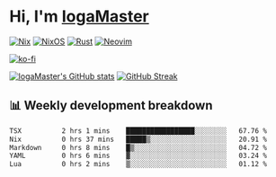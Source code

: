 # Hi, I'm [IogaMaster](https://youtube.com/IogaMaster)  

[![Nix](https://img.shields.io/badge/NIX-5277C3.svg?style=for-the-badge&logo=NixOS&logoColor=white)](https://builtwithnix.org/)
[![NixOS](https://img.shields.io/badge/NIXOS-5277C3.svg?style=for-the-badge&logo=NixOS&logoColor=white)](https://nixos.org/)
[![Rust](https://img.shields.io/badge/rust-%23000000.svg?style=for-the-badge&logo=rust&logoColor=white)](https://www.rust-lang.org/)
[![Neovim](https://img.shields.io/badge/NeoVim-%2357A143.svg?&style=for-the-badge&logo=neovim&logoColor=white)](https://github.com/neovim/neovim)

[![ko-fi](https://ko-fi.com/img/githubbutton_sm.svg)](https://ko-fi.com/X8X2P08GZ)

[![IogaMaster's GitHub stats](https://github-readme-stats.vercel.app/api?username=IogaMaster&show_icons=true&bg_color=1e1e2e&text_color=cdd6f4&icon_color=cba6f7&title_color=94e2d5)](https://github.com/IogaMaster)
[![GitHub Streak](https://streak-stats.demolab.com?user=IogaMaster&theme=catppuccin-mocha&hide_border=false&date_format=M%20j%5B%2C%20Y%5D)](https://git.io/streak-stats)


## 📊 Weekly development breakdown

<!--START_SECTION:wakaweek-->

```txt
TSX          2 hrs 1 mins    █████████████████░░░░░░░░   67.76 %
Nix          0 hrs 37 mins   █████▒░░░░░░░░░░░░░░░░░░░   20.91 %
Markdown     0 hrs 8 mins    █▒░░░░░░░░░░░░░░░░░░░░░░░   04.72 %
YAML         0 hrs 6 mins    ▓░░░░░░░░░░░░░░░░░░░░░░░░   03.24 %
Lua          0 hrs 2 mins    ▒░░░░░░░░░░░░░░░░░░░░░░░░   01.12 %
```

<!--END_SECTION:wakaweek-->
